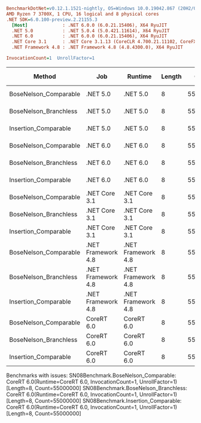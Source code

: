 ``` ini

BenchmarkDotNet=v0.12.1.1521-nightly, OS=Windows 10.0.19042.867 (20H2/October2020Update)
AMD Ryzen 7 3700X, 1 CPU, 16 logical and 8 physical cores
.NET SDK=6.0.100-preview.2.21155.3
  [Host]             : .NET 6.0.0 (6.0.21.15406), X64 RyuJIT
  .NET 5.0           : .NET 5.0.4 (5.0.421.11614), X64 RyuJIT
  .NET 6.0           : .NET 6.0.0 (6.0.21.15406), X64 RyuJIT
  .NET Core 3.1      : .NET Core 3.1.13 (CoreCLR 4.700.21.11102, CoreFX 4.700.21.11602), X64 RyuJIT
  .NET Framework 4.8 : .NET Framework 4.8 (4.8.4300.0), X64 RyuJIT

InvocationCount=1  UnrollFactor=1  

```
|                Method |                Job |            Runtime | Length |    Count |     Mean |   Error |  StdDev | Gen 0 | Gen 1 | Gen 2 | Allocated |
|---------------------- |------------------- |------------------- |------- |--------- |---------:|--------:|--------:|------:|------:|------:|----------:|
| BoseNelson_Comparable |           .NET 5.0 |           .NET 5.0 |      8 | 55000000 | 335.1 ms | 0.40 ms | 0.33 ms |     - |     - |     - |         - |
| BoseNelson_Branchless |           .NET 5.0 |           .NET 5.0 |      8 | 55000000 | 120.9 ms | 0.23 ms | 0.19 ms |     - |     - |     - |         - |
|  Insertion_Comparable |           .NET 5.0 |           .NET 5.0 |      8 | 55000000 | 424.5 ms | 6.34 ms | 5.93 ms |     - |     - |     - |      48 B |
| BoseNelson_Comparable |           .NET 6.0 |           .NET 6.0 |      8 | 55000000 | 335.8 ms | 2.64 ms | 2.47 ms |     - |     - |     - |     192 B |
| BoseNelson_Branchless |           .NET 6.0 |           .NET 6.0 |      8 | 55000000 | 120.6 ms | 0.12 ms | 0.10 ms |     - |     - |     - |     144 B |
|  Insertion_Comparable |           .NET 6.0 |           .NET 6.0 |      8 | 55000000 | 441.1 ms | 1.05 ms | 0.93 ms |     - |     - |     - |     192 B |
| BoseNelson_Comparable |      .NET Core 3.1 |      .NET Core 3.1 |      8 | 55000000 | 323.8 ms | 0.65 ms | 0.61 ms |     - |     - |     - |   1,856 B |
| BoseNelson_Branchless |      .NET Core 3.1 |      .NET Core 3.1 |      8 | 55000000 | 121.0 ms | 0.12 ms | 0.10 ms |     - |     - |     - |         - |
|  Insertion_Comparable |      .NET Core 3.1 |      .NET Core 3.1 |      8 | 55000000 | 442.3 ms | 4.37 ms | 4.08 ms |     - |     - |     - |   1,856 B |
| BoseNelson_Comparable | .NET Framework 4.8 | .NET Framework 4.8 |      8 | 55000000 | 350.5 ms | 2.61 ms | 2.31 ms |     - |     - |     - |         - |
| BoseNelson_Branchless | .NET Framework 4.8 | .NET Framework 4.8 |      8 | 55000000 | 120.9 ms | 0.09 ms | 0.07 ms |     - |     - |     - |         - |
|  Insertion_Comparable | .NET Framework 4.8 | .NET Framework 4.8 |      8 | 55000000 | 528.1 ms | 2.10 ms | 1.86 ms |     - |     - |     - |         - |
| BoseNelson_Comparable |         CoreRT 6.0 |         CoreRT 6.0 |      8 | 55000000 |       NA |      NA |      NA |     - |     - |     - |         - |
| BoseNelson_Branchless |         CoreRT 6.0 |         CoreRT 6.0 |      8 | 55000000 |       NA |      NA |      NA |     - |     - |     - |         - |
|  Insertion_Comparable |         CoreRT 6.0 |         CoreRT 6.0 |      8 | 55000000 |       NA |      NA |      NA |     - |     - |     - |         - |

Benchmarks with issues:
  SN08Benchmark.BoseNelson_Comparable: CoreRT 6.0(Runtime=CoreRT 6.0, InvocationCount=1, UnrollFactor=1) [Length=8, Count=55000000]
  SN08Benchmark.BoseNelson_Branchless: CoreRT 6.0(Runtime=CoreRT 6.0, InvocationCount=1, UnrollFactor=1) [Length=8, Count=55000000]
  SN08Benchmark.Insertion_Comparable: CoreRT 6.0(Runtime=CoreRT 6.0, InvocationCount=1, UnrollFactor=1) [Length=8, Count=55000000]
